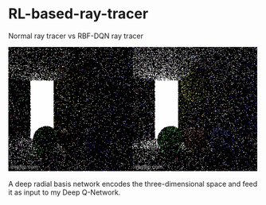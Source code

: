 # RL-based-ray-tracer

Normal ray tracer vs RBF-DQN ray tracer

<img src="/scene.gif">

A deep radial basis network encodes the three-dimensional space and feed it as input to my Deep Q-Network. 

